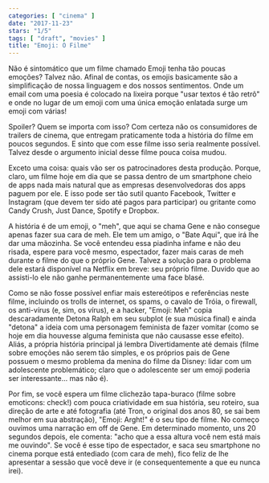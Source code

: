 ```yaml
---
categories: [ "cinema" ]
date: "2017-11-23"
stars: "1/5"
tags: [ "draft", "movies" ]
title: "Emoji: O Filme"
---
```

Não é sintomático que um filme chamado Emoji tenha tão poucas
emoções? Talvez não. Afinal de contas, os emojis basicamente são
a simplificação de nossa linguagem e dos nossos sentimentos. Onde um
email com uma poesia é colocado na lixeira porque "usar textos é tão
retrô" e onde no lugar de um emoji com uma única emoção enlatada
surge um emoji com várias!

Spoiler? Quem se importa com isso? Com certeza não os consumidores de
trailers de cinema, que entregam praticamente toda a história do filme
em poucos segundos. E sinto que com esse filme isso seria realmente
possível. Talvez desde o argumento inicial desse filme pouca coisa
mudou.

Exceto uma coisa: quais vão ser os patrocinadores desta
produção. Porque, claro, um filme hoje em dia que se passa dentro de um
smartphone cheio de apps nada mais natural que as empresas desenvolvedoras
dos apps paguem por ele. E isso pode ser tão sutil quanto Facebook,
Twitter e Instagram (que devem ter sido até pagos para participar)
ou gritante como Candy Crush, Just Dance, Spotify e Dropbox.

A história é de um emoji, o "meh", que aqui se chama Gene e não
consegue apenas fazer sua cara de meh. Ele tem um amigo, o "Bate Aqui",
que irá lhe dar uma mãozinha. Se você entendeu essa piadinha infame e
não deu risada, espere para você mesmo, espectador, fazer mais caras
de meh durante o filme do que o próprio Gene. Talvez a solução para
o problema dele estará disponível na Netflix em breve: seu próprio
filme. Duvido que ao assisti-lo ele não ganhe permanentemente uma face
blasé.

Como se não fosse possível enfiar mais estereótipos e referências
neste filme, incluindo os trolls de internet, os spams, o cavalo de
Tróia, o firewall, os anti-vírus (e, sim, os vírus), e a hacker,
"Emoji: Meh" copia descaradamente Detona Ralph em seu subplot (e sua
música final) e ainda "detona" a ideia com uma personagem feminista
de fazer vomitar (como se hoje em dia houvesse alguma feminista que
não causasse esse efeito). Aliás, a própria história principal já
lembra Divertidamente até demais (filme sobre emoções não serem tão
simples, e os próprios pais de Gene possuem o mesmo problema da menina
do filme da Disney: lidar com um adolescente problemático; claro que
o adolescente ser um emoji poderia ser interessante... mas não é).

Por fim, se você espera um filme clichezão tapa-buraco (filme sobre
emoticons: check!) com pouca criatividade em sua história, seu roteiro,
sua direção de arte e até fotografia (até Tron, o original dos anos
80, se sai bem melhor em sua abstração), "Emoji: Arght!" é o seu
tipo de filme. No começo ouvimos uma narração em off de Gene. Em
determinado momento, uns 20 segundos depois, ele comenta: "acho que a
essa altura você nem está mais me ouvindo". Se você é esse tipo de
espectador, e saca seu smartphone no cinema porque está entediado (com
cara de meh), fico feliz de lhe apresentar a sessão que você deve ir
(e consequentemente a que eu nunca irei).
